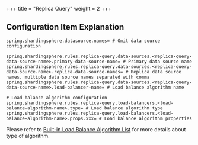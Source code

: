 +++
title = "Replica Query"
weight = 2
+++

## Configuration Item Explanation

```properties
spring.shardingsphere.datasource.names= # Omit data source configuration

spring.shardingsphere.rules.replica-query.data-sources.<replica-query-data-source-name>.primary-data-source-name= # Primary data source name
spring.shardingsphere.rules.replica-query.data-sources.<replica-query-data-source-name>.replica-data-source-names= # Replica data source names, multiple data source names separated with comma
spring.shardingsphere.rules.replica-query.data-sources.<replica-query-data-source-name>.load-balancer-name= # Load balance algorithm name

# Load balance algorithm configuration
spring.shardingsphere.rules.replica-query.load-balancers.<load-balance-algorithm-name>.type= # Load balance algorithm type
spring.shardingsphere.rules.replica-query.load-balancers.<load-balance-algorithm-name>.props.xxx= # Load balance algorithm properties
```

Please refer to [Built-in Load Balance Algorithm List](/en/user-manual/shardingsphere-jdbc/configuration/built-in-algorithm/load-balance) for more details about type of algorithm.
